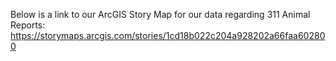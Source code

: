 Below is a link to our ArcGIS Story Map for our data regarding 311 Animal Reports: 
https://storymaps.arcgis.com/stories/1cd18b022c204a928202a66faa602800